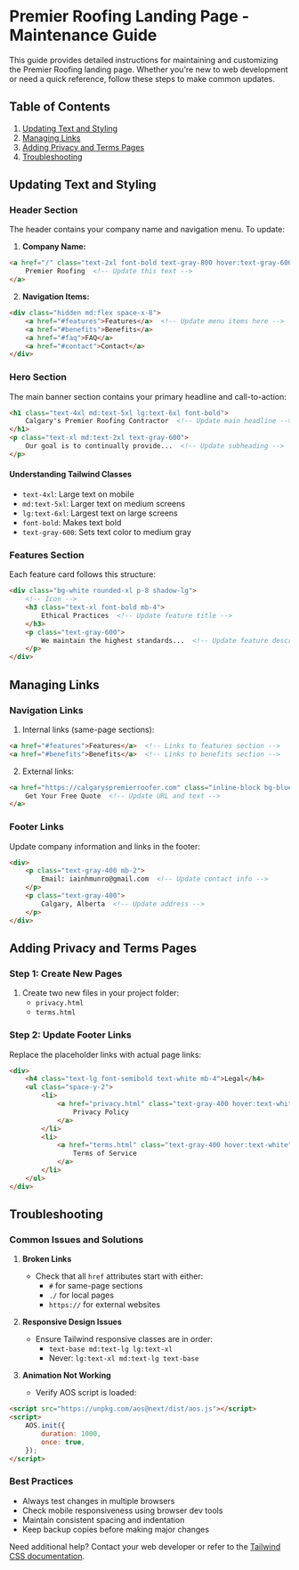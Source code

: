 # Premier Roofing Landing Page - Maintenance Guide

This guide provides detailed instructions for maintaining and customizing the Premier Roofing landing page. Whether you're new to web development or need a quick reference, follow these steps to make common updates.

## Table of Contents
1. [Updating Text and Styling](#updating-text-and-styling)
2. [Managing Links](#managing-links)
3. [Adding Privacy and Terms Pages](#adding-privacy-and-terms-pages)
4. [Troubleshooting](#troubleshooting)

## Updating Text and Styling

### Header Section
The header contains your company name and navigation menu. To update:

1. **Company Name:**
```html
<a href="/" class="text-2xl font-bold text-gray-800 hover:text-gray-600">
    Premier Roofing  <!-- Update this text -->
</a>
```

2. **Navigation Items:**
```html
<div class="hidden md:flex space-x-8">
    <a href="#features">Features</a>  <!-- Update menu items here -->
    <a href="#benefits">Benefits</a>
    <a href="#faq">FAQ</a>
    <a href="#contact">Contact</a>
</div>
```

### Hero Section
The main banner section contains your primary headline and call-to-action:

```html
<h1 class="text-4xl md:text-5xl lg:text-6xl font-bold">
    Calgary's Premier Roofing Contractor  <!-- Update main headline -->
</h1>
<p class="text-xl md:text-2xl text-gray-600">
    Our goal is to continually provide...  <!-- Update subheading -->
</p>
```

#### Understanding Tailwind Classes
- `text-4xl`: Large text on mobile
- `md:text-5xl`: Larger text on medium screens
- `lg:text-6xl`: Largest text on large screens
- `font-bold`: Makes text bold
- `text-gray-600`: Sets text color to medium gray

### Features Section
Each feature card follows this structure:
```html
<div class="bg-white rounded-xl p-8 shadow-lg">
    <!-- Icon -->
    <h3 class="text-xl font-bold mb-4">
        Ethical Practices  <!-- Update feature title -->
    </h3>
    <p class="text-gray-600">
        We maintain the highest standards...  <!-- Update feature description -->
    </p>
</div>
```

## Managing Links

### Navigation Links
1. Internal links (same-page sections):
```html
<a href="#features">Features</a>  <!-- Links to features section -->
<a href="#benefits">Benefits</a>  <!-- Links to benefits section -->
```

2. External links:
```html
<a href="https://calgaryspremierroofer.com" class="inline-block bg-blue-600">
    Get Your Free Quote  <!-- Update URL and text -->
</a>
```

### Footer Links
Update company information and links in the footer:
```html
<div>
    <p class="text-gray-400 mb-2">
        Email: iainhmunro@gmail.com  <!-- Update contact info -->
    </p>
    <p class="text-gray-400">
        Calgary, Alberta  <!-- Update address -->
    </p>
</div>
```

## Adding Privacy and Terms Pages

### Step 1: Create New Pages
1. Create two new files in your project folder:
   - `privacy.html`
   - `terms.html`

### Step 2: Update Footer Links
Replace the placeholder links with actual page links:
```html
<div>
    <h4 class="text-lg font-semibold text-white mb-4">Legal</h4>
    <ul class="space-y-2">
        <li>
            <a href="privacy.html" class="text-gray-400 hover:text-white">
                Privacy Policy
            </a>
        </li>
        <li>
            <a href="terms.html" class="text-gray-400 hover:text-white">
                Terms of Service
            </a>
        </li>
    </ul>
</div>
```

## Troubleshooting

### Common Issues and Solutions

1. **Broken Links**
   - Check that all `href` attributes start with either:
     - `#` for same-page sections
     - `./` for local pages
     - `https://` for external websites

2. **Responsive Design Issues**
   - Ensure Tailwind responsive classes are in order:
     - `text-base md:text-lg lg:text-xl`
     - Never: `lg:text-xl md:text-lg text-base`

3. **Animation Not Working**
   - Verify AOS script is loaded:
```html
<script src="https://unpkg.com/aos@next/dist/aos.js"></script>
<script>
    AOS.init({
        duration: 1000,
        once: true,
    });
</script>
```

### Best Practices
- Always test changes in multiple browsers
- Check mobile responsiveness using browser dev tools
- Maintain consistent spacing and indentation
- Keep backup copies before making major changes

Need additional help? Contact your web developer or refer to the [Tailwind CSS documentation](https://tailwindcss.com/docs).